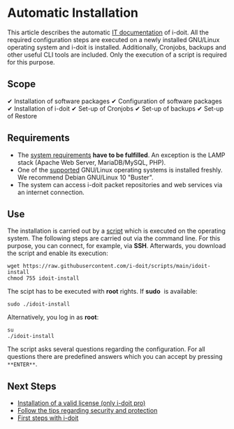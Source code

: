 # Automatic Installation

This article describes the automatic [IT documentation](../glossary.md) of i-doit. All the required configuration steps are executed on a newly installed GNU/Linux operating system and i-doit is installed. Additionally, Cronjobs, backups and other useful CLI tools are included. Only the execution of a script is required for this purpose.

## Scope

✔ Installation of software packages
✔ Configuration of software packages
✔ Installation of i-doit
✔ Set-up of Cronjobs
✔ Set-up of backups
✔ Set-up of Restore

## Requirements

*   The [system requirements](system-requirements.md) **have to be fulfilled**. An exception is the LAMP stack (Apache Web Server, MariaDB/MySQL, PHP).
*   One of the [supported](system-requirements.md) GNU/Linux operating systems is installed freshly. We recommend Debian GNU/Linux 10 "Buster".
*   The system can access i-doit packet repositories and web services via an internet connection.

## Use

The installation is carried out by a [script](https://github.com/bheisig/i-doit-scripts#install-i-doit-on-a-gnulinux-operating-system) which is executed on the operating system.
The following steps are carried out via the command line. For this purpose, you can connect, for example, via **SSH**. Afterwards, you download the script and enable its execution:

```shell
wget https://raw.githubusercontent.com/i-doit/scripts/main/idoit-install
chmod 755 idoit-install
```

The scipt has to be executed with **root** rights. If **sudo**  is available:

```shell
sudo ./idoit-install
```

Alternatively, you log in as **root**:

```shell
su
./idoit-install
```

The script asks several questions regarding the configuration. For all questions there are predefined answers which you can accept by pressing `**ENTER**`.

## Next Steps

*   [Installation of a valid license (only i-doit pro)](../maintenance-and-operation/activate-license.md)
*   [Follow the tips regarding security and protection](../maintenance-and-operation/security-and-protection.md)
*   [First steps with i-doit](../basics/index.md)